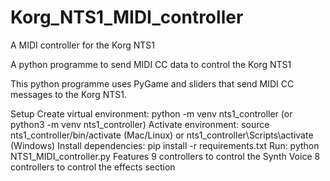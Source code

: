 # Korg_NTS1_MIDI_controller
A MIDI controller for the Korg NTS1

A python programme to send MIDI CC data to control the Korg NTS1

This python programme uses PyGame and sliders that send MIDI CC messages to the Korg NTS1.

Setup
Create virtual environment: python -m venv nts1_controller (or python3 -m venv nts1_controller)
Activate environment: source nts1_controller/bin/activate (Mac/Linux) or nts1_controller\Scripts\activate (Windows)
Install dependencies: pip install -r requirements.txt
Run: python NTS1_MIDI_controller.py
Features
9 controllers to control the Synth Voice
8 controllers to control the effects section
